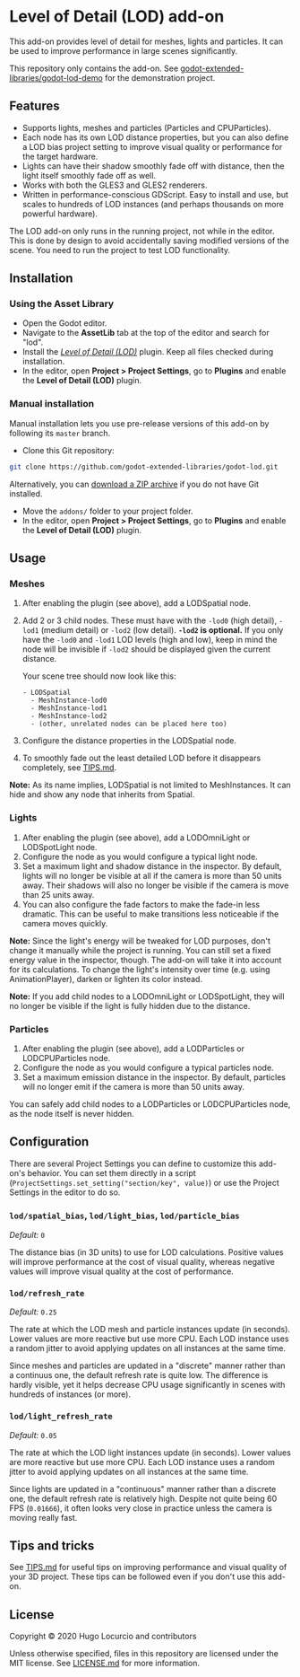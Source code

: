 # Level of Detail (LOD) add-on

This add-on provides level of detail for meshes, lights and particles.
It can be used to improve performance in large scenes significantly.

This repository only contains the add-on. See
[godot-extended-libraries/godot-lod-demo](https://github.com/godot-extended-libraries/godot-lod-demo)
for the demonstration project.

## Features

- Supports lights, meshes and particles (Particles and CPUParticles).
- Each node has its own LOD distance properties, but you can also define a LOD
  bias project setting to improve visual quality or performance for the target
  hardware.
- Lights can have their shadow smoothly fade off with distance, then the light
  itself smoothly fade off as well.
- Works with both the GLES3 and GLES2 renderers.
- Written in performance-conscious GDScript. Easy to install and use, but scales
  to hundreds of LOD instances (and perhaps thousands on more powerful
  hardware).

The LOD add-on only runs in the running project, not while in the editor.
This is done by design to avoid accidentally saving modified versions of the scene.
You need to run the project to test LOD functionality.

## Installation

### Using the Asset Library

- Open the Godot editor.
- Navigate to the **AssetLib** tab at the top of the editor and search for
  "lod".
- Install the
  [*Level of Detail (LOD)*](https://godotengine.org/asset-library/asset/729)
  plugin. Keep all files checked during installation.
- In the editor, open **Project > Project Settings**, go to **Plugins**
  and enable the **Level of Detail (LOD)** plugin.

### Manual installation

Manual installation lets you use pre-release versions of this add-on by
following its `master` branch.

- Clone this Git repository:

```bash
git clone https://github.com/godot-extended-libraries/godot-lod.git
```

Alternatively, you can
[download a ZIP archive](https://github.com/godot-extended-libraries/godot-lod/archive/master.zip)
if you do not have Git installed.

- Move the `addons/` folder to your project folder.
- In the editor, open **Project > Project Settings**, go to **Plugins**
  and enable the **Level of Detail (LOD)** plugin.

## Usage

### Meshes

1. After enabling the plugin (see above), add a LODSpatial node.
2. Add 2 or 3 child nodes. These must have with the `-lod0` (high detail),
   `-lod1` (medium detail) or `-lod2` (low detail). **`-lod2` is optional.**
   If you only have the `-lod0` and `-lod1` LOD levels (high and low), keep in
   mind the node will be invisible if `-lod2` should be displayed given the
   current distance.

   Your scene tree should now look like this:

    ```text
    - LODSpatial
      - MeshInstance-lod0
      - MeshInstance-lod1
      - MeshInstance-lod2
      - (other, unrelated nodes can be placed here too)
    ```

3. Configure the distance properties in the LODSpatial node.
4. To smoothly fade out the least detailed LOD before it disappears completely,
   see [TIPS.md](TIPS.md).

**Note:** As its name implies, LODSpatial is not limited to MeshInstances. It
can hide and show any node that inherits from Spatial.

### Lights

1. After enabling the plugin (see above), add a LODOmniLight or LODSpotLight node.
2. Configure the node as you would configure a typical light node.
3. Set a maximum light and shadow distance in the inspector. By default, lights will
   no longer be visible at all if the camera is more than 50 units away. Their shadows
   will also no longer be visible if the camera is move than 25 units away.
4. You can also configure the fade factors to make the fade-in less dramatic.
   This can be useful to make transitions less noticeable if the camera moves
   quickly.

**Note:** Since the light's energy will be tweaked for LOD purposes, don't
change it manually while the project is running. You can still set a fixed
energy value in the inspector, though. The add-on will take it into account for
its calculations. To change the light's intensity over time (e.g. using
AnimationPlayer), darken or lighten its color instead.

**Note:** If you add child nodes to a LODOmniLight or LODSpotLight, they will no
longer be visible if the light is fully hidden due to the distance.

### Particles

1. After enabling the plugin (see above), add a LODParticles or LODCPUParticles node.
2. Configure the node as you would configure a typical particles node.
3. Set a maximum emission distance in the inspector. By default, particles will
   no longer emit if the camera is more than 50 units away.

You can safely add child nodes to a LODParticles or LODCPUParticles node, as the
node itself is never hidden.

## Configuration

There are several Project Settings you can define to customize this add-on's
behavior. You can set them directly in a script
(`ProjectSettings.set_setting("section/key", value)`) or use the Project
Settings in the editor to do so.

### `lod/spatial_bias`, `lod/light_bias`, `lod/particle_bias`

*Default:* `0`

The distance bias (in 3D units) to use for LOD calculations. Positive values
will improve performance at the cost of visual quality, whereas negative values
will improve visual quality at the cost of performance.

### `lod/refresh_rate`

*Default:* `0.25`

The rate at which the LOD mesh and particle instances update (in seconds). Lower
values are more reactive but use more CPU. Each LOD instance uses a random
jitter to avoid applying updates on all instances at the same time.

Since meshes and particles are updated in a "discrete" manner rather than a
continuus one, the default refresh rate is quite low. The difference is hardly
visible, yet it helps decrease CPU usage significantly in scenes with hundreds
of instances (or more).

### `lod/light_refresh_rate`

*Default:* `0.05`

The rate at which the LOD light instances update (in seconds). Lower values are
more reactive but use more CPU. Each LOD instance uses a random jitter to avoid
applying updates on all instances at the same time.

Since lights are updated in a "continuous" manner rather than a discrete one,
the default refresh rate is relatively high. Despite not quite being 60 FPS
(`0.01666`), it often looks very close in practice unless the camera is moving
really fast.

## Tips and tricks

See [TIPS.md](TIPS.md) for useful tips on improving performance and visual
quality of your 3D project. These tips can be followed even if you don't use
this add-on.

## License

Copyright © 2020 Hugo Locurcio and contributors

Unless otherwise specified, files in this repository are licensed under the
MIT license. See [LICENSE.md](LICENSE.md) for more information.
